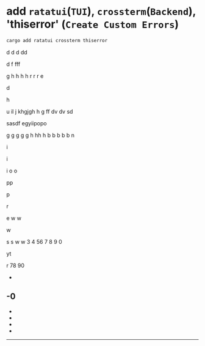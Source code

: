 # add `ratatui`(`TUI`), `crossterm`(`Backend`), 'thiserror' (`Create Custom Errors`) 
```bash
cargo add ratatui crossterm thiserror
```


d
d
d
dd

d
f
fff

g
h
h
h
h
r
r
r
e

d

h

u
il
j
khgjgh
h
g
ff
dv
dv
sd

sasdf
egyiipopo


g
g
g
g
g
h
hh
h
b
b
b
b
b
n


i

i

i
o
o

pp


p

r

e
w
w

w

s
s
w
w
3
4
56
7
8
9
0

yt

r
78
90

-
-0
-

-
-
-
-

--------

